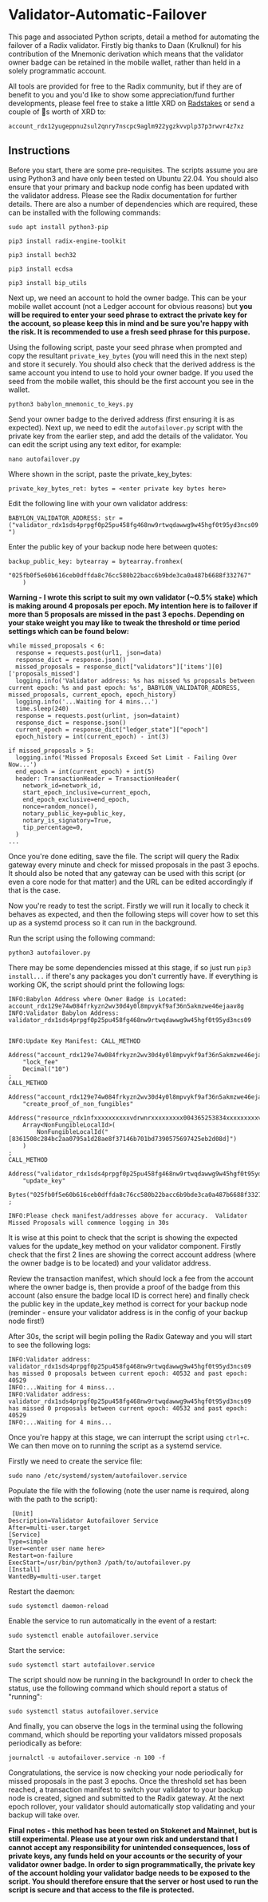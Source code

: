 # Validator-Automatic-Failover
This page and associated Python scripts, detail a method for automating the failover of a Radix validator.  Firstly big thanks to Daan (Krulknul) for his contribution of the Mnemonic derivation which means that the validator owner badge can be retained in the mobile wallet, rather than held in a solely programmatic account.

All tools are provided for free to the Radix community, but if they are of benefit to you and you'd like to show some appreciation/fund further developments, please feel free to stake a little XRD on [Radstakes](https://dashboard.radixdlt.com/network-staking/validator_rdx1sds4prpgf0p25pu458fg468nw9rtwqdawwg9w45hgf0t95yd3ncs09) or send a couple of 🍺s worth of XRD to:

`account_rdx12yugeppnu2sul2qnry7nscpc9aglm922ygzkvvplp37p3rwvr4z7xz`

## Instructions

Before you start, there are some pre-requisites.  The scripts assume you are using Python3 and have only been tested on Ubuntu 22.04.  You should also ensure that your primary and backup node config has been updated with the validator address.  Please see the Radix documentation for further details.  There are also a number of dependencies which are required, these can be installed with the following commands:

`sudo apt install python3-pip`

`pip3 install radix-engine-toolkit`

`pip3 install bech32`

`pip3 install ecdsa`

`pip3 install bip_utils`

Next up, we need an account to hold the owner badge.  This can be your mobile wallet account (not a Ledger account for obvious reasons) but **you will be required to enter your seed phrase to extract the private key for the account, so please keep this in mind and be sure you're happy with the risk.  It is recommended to use a fresh seed phrase for this purpose.**

Using the following script, paste your seed phrase when prompted and copy the resultant `private_key_bytes` (you will need this in the next step) and store it securely.  You should also check that the derived address is the same account you intend to use to hold your owner badge.  If you used the seed from the mobile wallet, this should be the first account you see in the wallet.

`python3 babylon_mnemonic_to_keys.py`

Send your owner badge to the derived address (first ensuring it is as expected).  Next up, we need to edit the `autofailover.py` script with the private key from the earlier step, and add the details of the validator.  You can edit the script using any text editor, for example:

`nano autofailover.py`

Where shown in the script, paste the private_key_bytes:

`private_key_bytes_ret: bytes = <enter private key bytes here>`

Edit the following line with your own validator address:

`BABYLON_VALIDATOR_ADDRESS: str = ("validator_rdx1sds4prpgf0p25pu458fg468nw9rtwqdawwg9w45hgf0t95yd3ncs09")`

Enter the public key of your backup node here between quotes:

```
backup_public_key: bytearray = bytearray.fromhex(
        "025fb0f5e60b616ceb0dffda8c76cc580b22bacc6b9bde3ca0a487b6688f332767"
    )
```

**Warning - I wrote this script to suit my own validator (~0.5% stake) which is making around 4 proposals per epoch.  My intention here is to failover if more than 5 proposals are missed in the past 3 epochs.  Depending on your stake weight you may like to tweak the threshold or time period settings which can be found below:**

```
while missed_proposals < 6:
  response = requests.post(url1, json=data)
  response_dict = response.json()
  missed_proposals = response_dict["validators"]['items'][0]['proposals_missed']
  logging.info('Validator address: %s has missed %s proposals between current epoch: %s and past epoch: %s', BABYLON_VALIDATOR_ADDRESS, missed_proposals, current_epoch, epoch_history)
  logging.info('...Waiting for 4 mins...')
  time.sleep(240)
  response = requests.post(urlint, json=dataint)
  response_dict = response.json()
  current_epoch = response_dict["ledger_state"]["epoch"]
  epoch_history = int(current_epoch) - int(3)

if missed_proposals > 5:
  logging.info('Missed Proposals Exceed Set Limit - Failing Over Now...')
  end_epoch = int(current_epoch) + int(5)
  header: TransactionHeader = TransactionHeader(
    network_id=network_id,
    start_epoch_inclusive=current_epoch,
    end_epoch_exclusive=end_epoch,
    nonce=random_nonce(),
    notary_public_key=public_key,
    notary_is_signatory=True,
    tip_percentage=0,
  )
...
```

Once you're done editing, save the file.  The script will query the Radix gateway every minute and check for missed proposals in the past 3 epochs.  It should also be noted that any gateway can be used with this script (or even a core node for that matter) and the URL can be edited accordingly if that is the case.

Now you're ready to test the script.  Firstly we will run it locally to check it behaves as expected, and then the following steps will cover how to set this up as a systemd process so it can run in the background.

Run the script using the following command:

`python3 autofailover.py`

There may be some dependencies missed at this stage, if so just run `pip3 install...` if there's any packages you don't currently have.  If everything is working OK, the script should print the following logs:

```
INFO:Babylon Address where Owner Badge is Located: account_rdx129e74w084frkyzn2wv30d4y0l8mpvykf9af36n5akmzwe46ejaav8g
INFO:Validator Babylon Address: validator_rdx1sds4prpgf0p25pu458fg468nw9rtwqdawwg9w45hgf0t95yd3ncs09


INFO:Update Key Manifest: CALL_METHOD
    Address("account_rdx129e74w084frkyzn2wv30d4y0l8mpvykf9af36n5akmzwe46ejaav8g")
    "lock_fee"
    Decimal("10")
;
CALL_METHOD
    Address("account_rdx129e74w084frkyzn2wv30d4y0l8mpvykf9af36n5akmzwe46ejaav8g")
    "create_proof_of_non_fungibles"
    Address("resource_rdx1nfxxxxxxxxxxvdrwnrxxxxxxxxx004365253834xxxxxxxxxvdrwnr")
    Array<NonFungibleLocalId>(
        NonFungibleLocalId("[8361508c284bc2aa0795a1d28ae8f37146b701bd7390575697425eb2d08d]")
    )
;
CALL_METHOD
    Address("validator_rdx1sds4prpgf0p25pu458fg468nw9rtwqdawwg9w45hgf0t95yd3ncs09")
    "update_key"
    Bytes("025fb0f5e60b616ceb0dffda8c76cc580b22bacc6b9bde3ca0a487b6688f332767")
;

INFO:Please check manifest/addresses above for accuracy.  Validator Missed Proposals will commence logging in 30s
```

It is wise at this point to check that the script is showing the expected values for the update_key method on your validator component.  Firstly check that the first 2 lines are showing the correct account address (where the owner badge is to be located) and your validator address.

Review the transaction manifest, which should lock a fee from the account where the owner badge is, then provide a proof of the badge from this account (also ensure the badge local ID is correct here) and finally check the public key in the update_key method is correct for your backup node (reminder - ensure your validator address is in the config of your backup node first!)

After 30s, the script will begin polling the Radix Gateway and you will start to see the following logs:

```
INFO:Validator address: validator_rdx1sds4prpgf0p25pu458fg468nw9rtwqdawwg9w45hgf0t95yd3ncs09 has missed 0 proposals between current epoch: 40532 and past epoch: 40529
INFO:...Waiting for 4 minss...
INFO:Validator address: validator_rdx1sds4prpgf0p25pu458fg468nw9rtwqdawwg9w45hgf0t95yd3ncs09 has missed 0 proposals between current epoch: 40532 and past epoch: 40529
INFO:...Waiting for 4 mins...
```

Once you're happy at this stage, we can interrupt the script using `ctrl+c`.  We can then move on to running the script as a systemd service.

Firstly we need to create the service file:

`sudo nano /etc/systemd/system/autofailover.service`

Populate the file with the following (note the user name is required, along with the path to the script):

```
 [Unit]
Description=Validator Autofailover Service
After=multi-user.target
[Service]
Type=simple
User=<enter user name here>
Restart=on-failure
ExecStart=/usr/bin/python3 /path/to/autofailover.py
[Install]
WantedBy=multi-user.target
```

Restart the daemon:

`sudo systemctl daemon-reload`

Enable the service to run automatically in the event of a restart: 

`sudo systemctl enable autofailover.service`

Start the service: 

`sudo systemctl start autofailover.service`

The script should now be running in the background!  In order to check the status, use the following command which should report a status of "running":

`sudo systemctl status autofailover.service`

And finally, you can observe the logs in the terminal using the following command, which should be reporting your validators missed proposals periodically as before:

`journalctl -u autofailover.service -n 100 -f`

Congratulations, the service is now checking your node periodically for missed proposals in the past 3 epochs.  Once the threshold set has been reached, a transaction manifest to switch your validator to your backup node is created, signed and submitted to the Radix gateway.  At the next epoch rollover, your validator should automatically stop validating and your backup will take over.

**Final notes - this method has been tested on Stokenet and Mainnet, but is still experimental.  Please use at your own risk and understand that I cannot accept any responsibility for unintended consequences, loss of private keys, any funds held on your accounts or the security of your validator owner badge.  In order to sign programmatically, the private key of the account holding your validator badge needs to be exposed to the script.  You should therefore ensure that the server or host used to run the script is secure and that access to the file is protected.**
